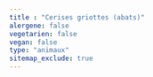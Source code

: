 ```yaml
---
title : "Cerises griottes (abats)"
alergene: false
vegetarien: false
vegan: false
type: "animaux"
sitemap_exclude: true
--- 
```

